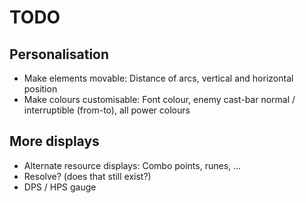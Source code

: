 TODO
====

Personalisation
---------------

* Make elements movable: Distance of arcs, vertical and horizontal position
* Make colours customisable: Font colour, enemy cast-bar normal / interruptible (from-to),
  all power colours

More displays
-------------

* Alternate resource displays: Combo points, runes, ...
* Resolve? (does that still exist?)
* DPS / HPS gauge
